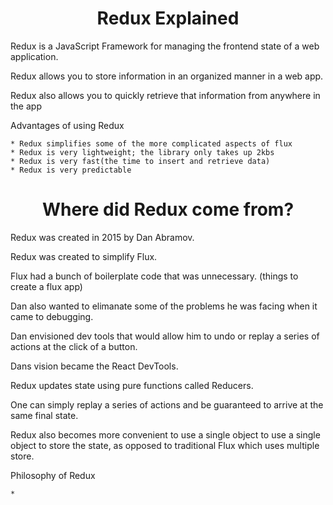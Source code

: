 <h1 align="center">
Redux Explained
</h1>

Redux is a JavaScript Framework for managing the frontend state of a web application.

Redux allows you to store information in an organized manner in a web app.

Redux also allows you to quickly retrieve that information from anywhere in the app

Advantages of using Redux

    * Redux simplifies some of the more complicated aspects of flux
    * Redux is very lightweight; the library only takes up 2kbs
    * Redux is very fast(the time to insert and retrieve data)
    * Redux is very predictable

<h1 align="center">
Where did Redux come from?
</h1>

Redux was created in 2015 by Dan Abramov.

Redux was created to simplify Flux.

Flux had a bunch of boilerplate code that was unnecessary. (things to create a flux app)

Dan also wanted to elimanate some of the problems he was facing when it came to debugging.

Dan envisioned dev tools that would allow him to undo or replay a series of actions at the click of a button.

Dans vision became the React DevTools.

Redux updates state using pure functions called Reducers.

One can simply replay a series of actions and be guaranteed to arrive at the same final state.

Redux also becomes more convenient to use a single object to use a single object  to store the state,
as opposed to traditional Flux which uses multiple store.

Philosophy of Redux

    *







